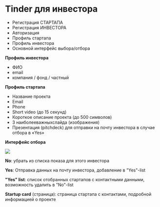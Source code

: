 # Tinder для инвестора

* Регистрация СТАРТАПА
* Регистрация ИНВЕСТОРА
* Авторизация
* Профиль стартапа
* Профиль инвестора
* Основной интерфейс выбора/отбора

**Профиль инвестора**
* ФИО
* email
* компания / фонд / частный

**Профиль стартапа**
* Название проекта
* Email
* Phone
* Short video (до 15 секунд)
* Короткое описание проекта (до 500 символов)
* 3 наиболееважныхслайда (изображения)
* Презентация (pitchdeck) для отправки на почту инвестора в случае отбора в «Yes»

**Интерфейс отбора**

![](https://i.ibb.co/n1pXF0k/Screenshot-2020-05-12-at-18-06-26.png)

**No**: убрать из списка показа для этого инвестора

**Yes**: Отправка данных на почту инвестора, добавление в &quot;Yes&quot;-list

**&quot;Yes&quot; list**: список отобранных стартапов с контактными данными, возможность удалить в &quot;No&quot;-list

**Startup card** (страница): страница стартапа с контактами, подробной информацией о проекте

